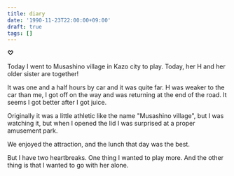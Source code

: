 ```yaml
---
title: diary
date: '1990-11-23T22:00:00+09:00'
draft: true
tags: []
---
```


**♡**

Today I went to Musashino village in Kazo city to play. Today, her H and her older sister are together!

It was one and a half hours by car and it was quite far. H was weaker to the car than me, I got off on the way and was returning at the end of the road. It seems I got better after I got juice.

Originally it was a little athletic like the name "Musashino village", but I was watching it, but when I opened the lid I was surprised at a proper amusement park.

We enjoyed the attraction, and the lunch that day was the best.

But I have two heartbreaks. One thing I wanted to play more. And the other thing is that I wanted to go with her alone.
